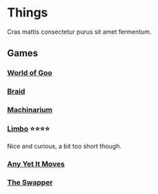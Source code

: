 Things
======

Cras mattis consectetur purus sit amet fermentum.


Games
-----


### [World of Goo](http://www.worldofgoo.com)


### [Braid](http://braid-game.com)


### [Machinarium](http://machinarium.net)


### [Limbo](http://limbogame.org) :star::star::star::star:

Nice and curious, a bit too short though.


### [Any Yet It Moves](http://www.andyetitmoves.net)


### [The Swapper](http://facepalmgames.com/the-swapper/)

